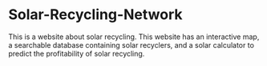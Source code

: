 # Solar-Recycling-Network
This is a website about solar recycling. This website has an interactive map, a searchable database containing solar recyclers, and a solar calculator to predict the profitability of solar recycling.
   
